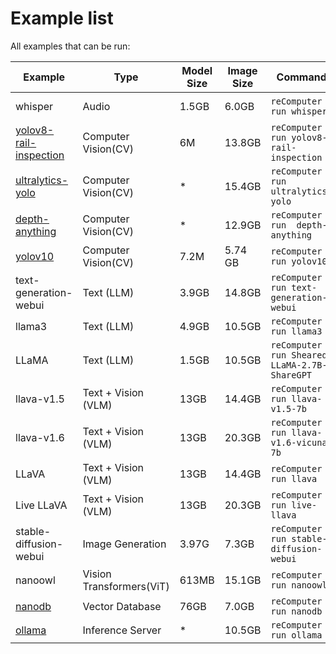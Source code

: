# Example list

All examples that can be run:

| Example                                          | Type                     | Model Size | Image Size | Command                                      | Device   |
| ------------------------------------------------ | ------------------------ | ---------- | ---------- | -------------------------------------------- | -------- |
| whisper                                          | Audio                    | 1.5GB      | 6.0GB      | `reComputer run whisper`                     | USB-CAM* |
| [yolov8-rail-inspection](/reComputer/scripts/yolov8-rail-inspection/readme.md) |Computer Vision(CV) | 6M | 13.8GB  | `reComputer run yolov8-rail-inspection`  |  | 
| [ultralytics-yolo](/reComputer/scripts/ultralytics-yolo/README.md) |Computer Vision(CV) | * | 15.4GB  | `reComputer run  ultralytics-yolo`  | |
| [depth-anything](/reComputer/scripts/depth-anything/README.md) |Computer Vision(CV) | * | 12.9GB  | `reComputer run  depth-anything`  |  | 
| [yolov10](/reComputer/scripts/yolov10/README.md)     | Computer Vision(CV)         | 7.2M               | 5.74 GB     | `reComputer run yolov10`                 | | 
| text-generation-webui                            | Text (LLM)               | 3.9GB      | 14.8GB     | `reComputer run text-generation-webui`       |          |
| llama3                                           | Text (LLM)               | 4.9GB      | 10.5GB     | `reComputer run llama3`                      |          |
LLaMA                                            | Text (LLM)               | 1.5GB      | 10.5GB     | `reComputer run Sheared-LLaMA-2.7B-ShareGPT` |          |
| llava-v1.5                                       | Text + Vision (VLM)      | 13GB       | 14.4GB     | `reComputer run llava-v1.5-7b`               |          |
| llava-v1.6                                       | Text + Vision (VLM)      | 13GB       | 20.3GB     | `reComputer run llava-v1.6-vicuna-7b`        |          |
| LLaVA                                            | Text + Vision (VLM)      | 13GB       | 14.4GB     | `reComputer run llava`                       |          |
| Live LLaVA                                       | Text + Vision (VLM)      | 13GB       | 20.3GB     | `reComputer run live-llava`                  | USB-CAM* |
| stable-diffusion-webui                           | Image Generation         | 3.97G      | 7.3GB      | `reComputer run stable-diffusion-webui`      |          |
| nanoowl                                          | Vision Transformers(ViT) | 613MB      | 15.1GB     | `reComputer run nanoowl`                     | USB-CAM* |
| [nanodb](../reComputer/scripts/nanodb/readme.md) | Vector Database          | 76GB       | 7.0GB      | `reComputer run nanodb`                      |          |
| [ollama](https://github.com/ollama/ollama)       | Inference Server         | *          | 10.5GB     | `reComputer run ollama`                      |          |


